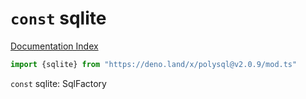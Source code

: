 # `const` sqlite

[Documentation Index](../README.md)

```ts
import {sqlite} from "https://deno.land/x/polysql@v2.0.9/mod.ts"
```

`const` sqlite: SqlFactory

